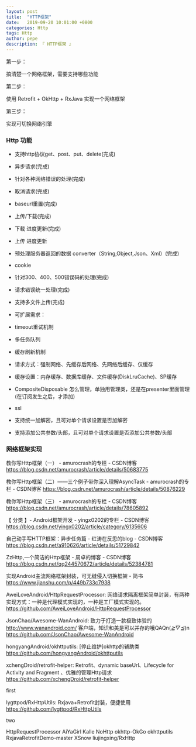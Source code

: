 ```yaml
---
layout: post
title:  "HTTP框架"
date:   2019-09-20 10:01:00 +0800
categories: Http
tags: Http
author: pepe
description: 『 HTTP框架 』
---
```


第一步：

搞清楚一个网络框架，需要支持哪些功能

第二步：

使用 Retrofit + OkHttp + RxJava  实现一个网络框架

第三步：

实现可切换网络引擎

### **Http 功能**

* 支持http协议get、post、put、delete(完成)
* 异步请求(完成)
* 针对各种网络错误的处理(完成)
* 取消请求(完成)
* baseurl重置(完成)
* 上传/下载(完成) 
* 下载 进度更新(完成) 
* 上传 进度更新
* 预处理服务器返回的数据 converter（String,Object,Json、Xml）(完成)
* cookie


* 针对300、400、500错误码的处理(完成)
* 请求错误统一处理(完成)
* 支持多文件上传(完成)
* 可扩展需求：
* timeout重试机制
* 多任务队列
* 缓存刷新机制
* 请求方式：强制网络、先缓存后网络、先网络后缓存、仅缓存
* 缓存设置：内存缓存、数据库缓存、文件缓存(DiskLruCache)、SP缓存
* CompositeDisposable 怎么管理，单独用管理类，还是在presenter里面管理(在订阅发生之后，才添加)
* ssl
* 支持统一加解密，且可对单个请求设置是否加解密
* 支持添加公共参数/头部，且可对单个请求设置是否添加公共参数/头部

### **网络框架实现**







































教你写Http框架（一） - amurocrash的专栏 - CSDN博客
https://blog.csdn.net/amurocrash/article/details/50683775

教你写Http框架（二）——三个例子带你深入理解AsyncTask - amurocrash的专栏 - CSDN博客
https://blog.csdn.net/amurocrash/article/details/50876229

教你写Http框架（三） - amurocrash的专栏 - CSDN博客
https://blog.csdn.net/amurocrash/article/details/78605892

【 分类 】- Android框架开发 - yingx0202的专栏 - CSDN博客
https://blog.csdn.net/yingx0202/article/category/6135606

自己动手写HTTP框架：异步任务篇 - 红涛在反思的blog - CSDN博客
https://blog.csdn.net/a910626/article/details/51729842

ZzHttp,一个简洁的Http框架 - 周卓的博客 - CSDN博客
https://blog.csdn.net/qq244570672/article/details/52384781

实现Android主流网络框架封装，可无缝侵入切换框架 - 简书
https://www.jianshu.com/p/449b733c7938


AweiLoveAndroid/HttpRequestProcessor: 网络请求隔离框架简单封装，有两种实现方式：一种是代理模式实现的，一种是工厂模式实现的。
https://github.com/AweiLoveAndroid/HttpRequestProcessor

JsonChao/Awesome-WanAndroid: 致力于打造一款极致体验的 http://www.wanandroid.com/ 客户端，知识和美是可以并存的哦QAQn(*≧▽≦*)n
https://github.com/JsonChao/Awesome-WanAndroid

hongyangAndroid/okhttputils: [停止维护]okhttp的辅助类
https://github.com/hongyangAndroid/okhttputils

xchengDroid/retrofit-helper: Retrofit、dynamic baseUrl、Lifecycle for Activity and Fragment 、优雅的管理Http请求
https://github.com/xchengDroid/retrofit-helper



first

lygttpod/RxHttpUtils: Rxjava+Retrofit封装，便捷使用
https://github.com/lygttpod/RxHttpUtils

two




HttpRequestProcessor
AiYaGirl
Kalle
NoHttp
okhttp-OkGo
okhttputils
RxjavaRetrofitDemo-master
XSnow
liujingxing/RxHttp




